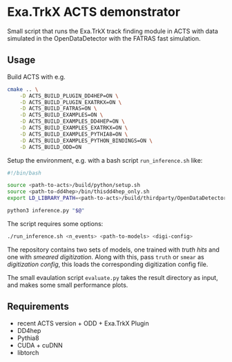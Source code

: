 # Exa.TrkX ACTS demonstrator

Small script that runs the Exa.TrkX track finding module in ACTS with data simulated in the OpenDataDetector with the FATRAS fast simulation.

## Usage

Build ACTS with e.g.

```bash
cmake .. \
    -D ACTS_BUILD_PLUGIN_DD4HEP=ON \
    -D ACTS_BUILD_PLUGIN_EXATRKX=ON \
    -D ACTS_BUILD_FATRAS=ON \
    -D ACTS_BUILD_EXAMPLES=ON \
    -D ACTS_BUILD_EXAMPLES_DD4HEP=ON \
    -D ACTS_BUILD_EXAMPLES_EXATRKX=ON \
    -D ACTS_BUILD_EXAMPLES_PYTHIA8=ON \
    -D ACTS_BUILD_EXAMPLES_PYTHON_BINDINGS=ON \
    -D ACTS_BUILD_ODD=ON
```

Setup the environment, e.g. with a bash script `run_inference.sh` like:

```bash
#!/bin/bash

source <path-to-acts>/build/python/setup.sh
source <path-to-dd4hep>/bin/thisdd4hep_only.sh
export LD_LIBRARY_PATH=<path-to-acts>/build/thirdparty/OpenDataDetector/factory:$LD_LIBRARY_PATH

python3 inference.py "$@"
```

The script requires some options:

```bash
./run_inference.sh <n_events> <path-to-models> <digi-config>
```

The repository contains two sets of models, one trained with *truth hits* and one with *smeared digitization*. Along with this, pass `truth` or `smear` as *digitization config*, this loads the corresponding digitization config file.

The small evaulation script `evaluate.py` takes the result directory as input, and makes some small performance plots.

## Requirements

* recent ACTS version + ODD + Exa.TrkX Plugin
* DD4hep
* Pythia8
* CUDA + cuDNN
* libtorch

